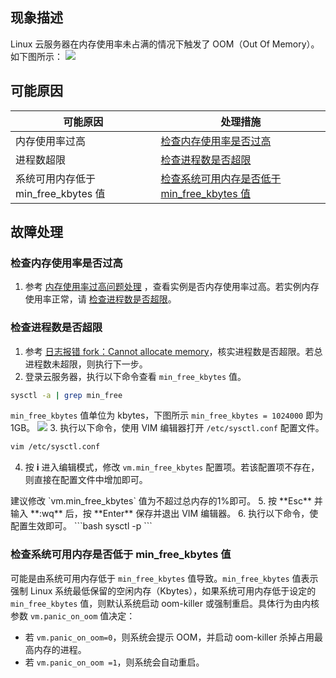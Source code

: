 ## 现象描述
Linux 云服务器在内存使用率未占满的情况下触发了 OOM（Out Of Memory）。如下图所示：
![](https://main.qcloudimg.com/raw/72cbd63ac445a1caa8d82fa1e55ba5a5.png)

## 可能原因
<table>
<thead>
  <tr>
    <th>可能原因</th>
    <th>处理措施</th>
  </tr>
</thead>
<tbody>
  <tr>
    <td>内存使用率过高</td>
    <td ><a href="#eax">检查内存使用率是否过高</a></td>
  </tr>
  <tr>
    <td>进程数超限</td>
    <td><a href="#step4">检查进程数是否超限</a></td>
  </tr>
  <tr>
    <td>系统可用内存低于 min_free_kbytes 值</td>
    <td><a href="#step02">检查系统可用内存是否低于 min_free_kbytes 值</a></td>
  </tr>
</tbody>
</table>

## 故障处理[](id:ProcessingSteps)
### 检查内存使用率是否过高[](id:eax)
1. 参考 [内存使用率过高问题处理](https://cloud.tencent.com/document/product/213/54644#ProcessingSteps) ，查看实例是否内存使用率过高。若实例内存使用率正常，请 [检查进程数是否超限](#step4)。

### 检查进程数是否超限[](id:step4)
1. 参考 [日志报错 fork：Cannot allocate memory](https://cloud.tencent.com/document/product/213/54645)，核实进程数是否超限。若总进程数未超限，则执行下一步。
2. 登录云服务器，执行以下命令查看 `min_free_kbytes` 值。
```bash
sysctl -a | grep min_free
```
`min_free_kbytes` 值单位为 kbytes，下图所示 `min_free_kbytes = 1024000` 即为1GB。
![](https://main.qcloudimg.com/raw/18ac6c04962abfbf67132eab1a604167.png)
3. 执行以下命令，使用 VIM 编辑器打开 `/etc/sysctl.conf` 配置文件。
```bash
vim /etc/sysctl.conf
```
4. 按 **i** 进入编辑模式，修改 `vm.min_free_kbytes` 配置项。若该配置项不存在，则直接在配置文件中增加即可。
<dx-alert infotype="explain" title="">
建议修改 `vm.min_free_kbytes` 值为不超过总内存的1%即可。
</dx-alert>
5. 按 **Esc** 并输入 **:wq** 后，按 **Enter** 保存并退出 VIM 编辑器。
6. 执行以下命令，使配置生效即可。
```bash
sysctl -p
```

### 检查系统可用内存是否低于 min_free_kbytes 值[](id:step02)
可能是由系统可用内存低于 `min_free_kbytes` 值导致。`min_free_kbytes` 值表示强制 Linux 系统最低保留的空闲内存（Kbytes），如果系统可用内存低于设定的 `min_free_kbytes` 值，则默认系统启动 oom-killer 或强制重启。具体行为由内核参数 `vm.panic_on_oom` 值决定：
 - 若 `vm.panic_on_oom=0`，则系统会提示 OOM，并启动 oom-killer 杀掉占用最高内存的进程。
 - 若 `vm.panic_on_oom =1`，则系统会自动重启。
